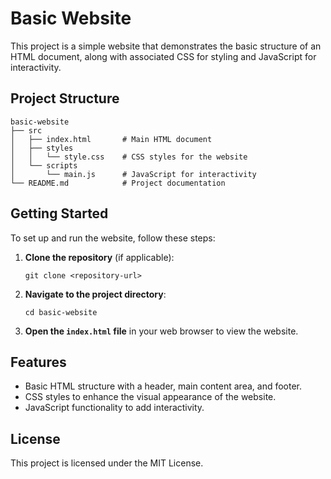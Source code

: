 # Basic Website

This project is a simple website that demonstrates the basic structure of an HTML document, along with associated CSS for styling and JavaScript for interactivity.

## Project Structure

```
basic-website
├── src
│   ├── index.html       # Main HTML document
│   ├── styles
│   │   └── style.css    # CSS styles for the website
│   └── scripts
│       └── main.js      # JavaScript for interactivity
└── README.md            # Project documentation
```

## Getting Started

To set up and run the website, follow these steps:

1. **Clone the repository** (if applicable):
   ```
   git clone <repository-url>
   ```

2. **Navigate to the project directory**:
   ```
   cd basic-website
   ```

3. **Open the `index.html` file** in your web browser to view the website.

## Features

- Basic HTML structure with a header, main content area, and footer.
- CSS styles to enhance the visual appearance of the website.
- JavaScript functionality to add interactivity.

## License

This project is licensed under the MIT License.